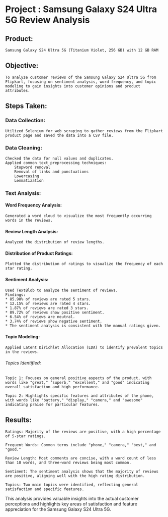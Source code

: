 # Project : Samsung Galaxy S24 Ultra 5G Review Analysis

## Product: 
    Samsung Galaxy S24 Ultra 5G (Titanium Violet, 256 GB) with 12 GB RAM

## Objective: 
    To analyze customer reviews of the Samsung Galaxy S24 Ultra 5G from Flipkart, focusing on sentiment analysis, word frequency, and topic modeling to gain insights into customer opinions and product attributes.

## Steps Taken:

### Data Collection:

    Utilized Selenium for web scraping to gather reviews from the Flipkart product page and saved the data into a CSV file.

### Data Cleaning:

    Checked the data for null values and duplicates.
    Applied common text preprocessing techniques:
        Stopword removal
        Removal of links and punctuations
        Lowercasing
        Lemmatization
### Text Analysis:

#### Word Frequency Analysis:
    Generated a word cloud to visualize the most frequently occurring words in the reviews.
    
#### Review Length Analysis:
    Analyzed the distribution of review lengths.
    
#### Distribution of Product Ratings:
    Plotted the distribution of ratings to visualize the frequency of each star rating.
    
#### Sentiment Analysis:
    Used TextBlob to analyze the sentiment of reviews.
    Findings:
    * 85.98% of reviews are rated 5 stars.
    * 12.15% of reviews are rated 4 stars.
    * 1.87% of reviews are rated 3 stars.
    * 89.72% of reviews show positive sentiment.
    * 6.54% of reviews are neutral.
    * 3.74% of reviews show negative sentiment.
    * The sentiment analysis is consistent with the manual ratings given.

#### Topic Modeling:

    Applied Latent Dirichlet Allocation (LDA) to identify prevalent topics in the reviews.
###### Topics Identified:

    Topic 1: Focuses on general positive aspects of the product, with words like "great," "superb," "excellent," and "good" indicating overall satisfaction and high performance.
    
    Topic 2: Highlights specific features and attributes of the phone, with words like "battery," "display," "camera," and "awesome" indicating praise for particular features.


## Results:
    Ratings: Majority of the reviews are positive, with a high percentage of 5-star ratings.
    
    Frequent Words: Common terms include "phone," "camera," "best," and "good."
    
    Review Length: Most comments are concise, with a word count of less than 10 words, and three-word reviews being most common.
    
    Sentiment: The sentiment analysis shows that the majority of reviews are positive, aligning well with the high rating distribution.
    
    Topics: Two main topics were identified, reflecting general satisfaction and specific features.

This analysis provides valuable insights into the actual customer perceptions and highlights key areas of satisfaction and feature appreciation for the Samsung Galaxy S24 Ultra 5G.
